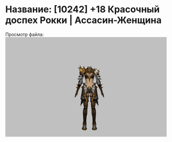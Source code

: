# Название: [10242] +18 Красочный доспех Рокки | Ассасин-Женщина

Просмотр файла:
![p070032.png](p070032.png)